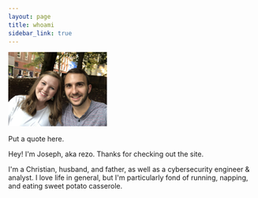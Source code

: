 ```yaml
---
layout: page
title: whoami
sidebar_link: true
---
```


<img alt="headshot" src="/assets/headshot.jpg" width="200px" />

<p class="message">
  Put a quote here.
</p>

Hey! I'm Joseph, aka rezo. Thanks for checking out the site. 

I'm a Christian, husband, and father, as well as a cybersecurity engineer & analyst.
I love life in general, but I'm particularly fond of running, napping, and eating
sweet potato casserole.
